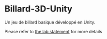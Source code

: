 # Billard-3D-Unity
Un jeu de billard basique développé en Unity.

Please refer to [the lab statement](docs/Unity-lab.pdf) for more details